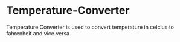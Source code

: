 # Temperature-Converter
Temperature Converter is  used to convert temperature in celcius to fahrenheit and vice versa
